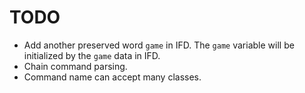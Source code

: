 # TODO

- Add another preserved word `game` in IFD. The `game` variable will be initialized by the `game` data in IFD.
- Chain command parsing.
- Command name can accept many classes.
